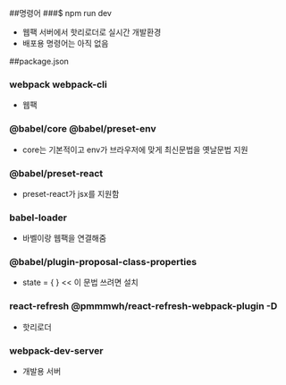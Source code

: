 ##명령어
###$ npm run dev
* 웹팩 서버에서 핫리로더로 실시간 개발환경
* 배포용 명령어는 아직 없음

##package.json
### webpack webpack-cli
* 웹팩
### @babel/core @babel/preset-env
* core는 기본적이고 env가 브라우저에 맞게 최신문법을 옛날문법 지원
### @babel/preset-react
* preset-react가 jsx를 지원함
### babel-loader
* 바벨이랑 웹팩을 연결해줌
### @babel/plugin-proposal-class-properties
* state = { } << 이 문법 쓰려면 설치
### react-refresh @pmmmwh/react-refresh-webpack-plugin -D
* 핫리로더
### webpack-dev-server
* 개발용 서버

